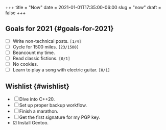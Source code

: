 +++
title = "Now"
date = 2021-01-01T17:35:00-06:00
slug = "now"
draft = false
+++

## Goals for 2021 {#goals-for-2021}

-   ☐ Write non-technical posts. <code>[1/4]</code>
-   ☐ Cycle for 1500 miles. <code>[23/1500]</code>
-   ☐ Beancount my time.
-   ☐ Read classic fictions. <code>[0/1]</code>
-   ☐ No cookies.
-   ☐ Learn to play a song with electric guitar. <code>[0/1]</code>


## Wishlist {#wishlist}

-   ☐ Dive into C++20.
-   ☐ Set up proper backup workflow.
-   ☐ Finish a marathon.
-   ☐ Get the first signature for my PGP key.
-   ☑ Install Gentoo.

